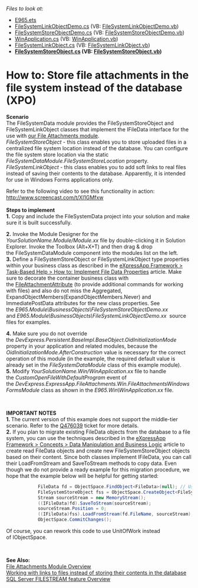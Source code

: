 <!-- default file list -->
*Files to look at*:

* [E965.ets](./CS/E965.EasyTests/E965.ets)
* [FileSystemLinkObjectDemo.cs](./CS/E965.Module/BusinessObjects/FileSystemLinkObjectDemo.cs) (VB: [FileSystemLinkObjectDemo.vb](./VB/E965.Module/BusinessObjects/FileSystemLinkObjectDemo.vb))
* [FileSystemStoreObjectDemo.cs](./CS/E965.Module/BusinessObjects/FileSystemStoreObjectDemo.cs) (VB: [FileSystemStoreObjectDemo.vb](./VB/E965.Module/BusinessObjects/FileSystemStoreObjectDemo.vb))
* [WinApplication.cs](./CS/E965.Win/WinApplication.cs) (VB: [WinApplication.vb](./VB/E965.Win/WinApplication.vb))
* [FileSystemLinkObject.cs](./CS/FileSystemData/BusinessObjects/FileSystemLinkObject.cs) (VB: [FileSystemLinkObject.vb](./VB/FileSystemData/BusinessObjects/FileSystemLinkObject.vb))
* **[FileSystemStoreObject.cs](./CS/FileSystemData/BusinessObjects/FileSystemStoreObject.cs) (VB: [FileSystemStoreObject.vb](./VB/FileSystemData/BusinessObjects/FileSystemStoreObject.vb))**
<!-- default file list end -->
# How to: Store file attachments in the file system instead of the database (XPO)


<p><strong>Scenario</strong><br>The FileSystemData module provides the FileSystemStoreObject and FileSystemLinkObject classes that implement the IFileData interface for the use with <a href="https://documentation.devexpress.com/#Xaf/CustomDocument2781">our File Attachments module</a>.<br><em>FileSystemStoreObject</em> - this class enables you to store uploaded files in a centralized file system location instead of the database. You can configure the file system store location via the static <em>FileSystemDataModule.FileSystemStoreLocation</em> property.<br><em>FileSystemLinkObject</em> - this class enables you to add soft links to real files instead of saving their contents to the database. Apparently, it is intended for use in Windows Forms applications only.</p>
<p>Refer to the following video to see this functionality in action: <u></u><u><a href="http://www.screencast.com/t/Xl1GMfxw">http://www.screencast.com/t/Xl1GMfxw</a></u><br><br><strong>Steps to implement<br></strong><strong>1.</strong> Copy and include the FileSystemData project into your solution and make sure it is built successfully.<strong><br></strong></p>
<p><strong>2.</strong> Invoke the Module Designer for the <em>YourSolutionName.Module/Module.xx</em> file by double-clicking it in Solution Explorer. Invoke the Toolbox (Alt+X+T) and then drag & drop the FileSystemDataModule component into the modules list on the left.<br><strong>3.</strong> Define a FileSystemStoreObject or FileSystemLinkObject type properties within your business class as described in the <a href="https://documentation.devexpress.com/#Xaf/CustomDocument2658">eXpressApp Framework > Task-Based Help > How to: Implement File Data Properties</a> article. Make sure to decorate the container business class with the <a href="https://documentation.devexpress.com/#eXpressAppFramework/clsDevExpressPersistentBaseFileAttachmentAttributetopic">FileAttachmentAttribute</a> (to provide additional commands for working with files) and also do not miss the Aggregated, ExpandObjectMembers(ExpandObjectMembers.Never) and ImmediatePostData attributes for the new class properties. See the <em>E965.Module\BusinessObjects\FileSystemStoreObjectDemo.xx</em> and <em>E965.Module\BusinessObjects\FileSystemLinkObjectDemo.xx</em>  source files for examples. </p>
<p><strong>4.</strong> Make sure you do not override the <em>DevExpress.Persistent.BaseImpl.BaseObject.OidInitializationMode</em> property in your application and related modules, because the <em>OidInitializationMode.AfterConstruction</em> value is necessary for the correct operation of this module (in the example, the required default value is already set in the <em>FileSystemDataModule</em> class of this example module).<br><strong>5.</strong> Modify <em>YourSolutionName.Win/WinApplication.xx</em> file to handle the <em>CustomOpenFileWithDefaultProgram</em> event of the <em>DevExpress.ExpressApp.FileAttachments.Win.FileAttachmentsWindowsFormsModule</em> class as shown in the <em>E965.Win\WinApplication.xx</em> file.</p>
<p> </p>
<p><strong> IMPORTANT NOTES<br> 1. </strong>The current version of this example does not support the middle-tier scenario. Refer to the <a href="http://www.devexpress.com/issue=Q476039"><u>Q476039</u></a> ticket for more details.<br><strong>2.</strong> If you plan to migrate existing FileData objects from the database to a file system, you can use the techniques described in the <a href="https://documentation.devexpress.com/#eXpressAppFramework/CustomDocument113708">eXpressApp Framework > Concepts > Data Manipulation and Business Logic</a> article to create read FileData objects and create new FileSystemStoreObject objects based on their content. Since both classes implement IFileData, you can call their LoadFromStream and SaveToStream methods to copy data. Even though we do not provide a ready example for this migration procedure, we hope that the example below will be helpful for getting started:</p>


```cs
            FileData fd = ObjectSpace.FindObject<FileData>(null); // Use any other IObjectSpace APIs to query required data.
            FileSystemStoreObject fss = ObjectSpace.CreateObject<FileSystemStoreObject>();
            Stream sourceStream = new MemoryStream();
            ((IFileData)fd).SaveToStream(sourceStream);
            sourceStream.Position = 0;
            ((IFileData)fss).LoadFromStream(fd.FileName, sourceStream);
            ObjectSpace.CommitChanges();
```


<p>Of course, you can rework this code to use UnitOfWork instead of IObjectSpace.</p>
<p> </p>
<p><strong>See Also:</strong><br> <a href="http://documentation.devexpress.com/#Xaf/CustomDocument2781"><u>File Attachments Module Overview</u></a><br> <a href="http://dennisgaravsky.blogspot.ru/2012/10/working-with-links-to-files-instead-of.html"><u>Working with links to files instead of storing their contents in the database</u></a><br> <a href="http://technet.microsoft.com/en-us/library/bb933993(v=sql.105).aspx"><u>SQL Server FILESTREAM feature Overview</u></a></p>

<br/>


